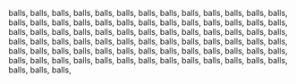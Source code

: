 balls, balls, balls, balls, balls, balls, balls, balls, balls, balls, balls, balls, balls, balls, balls, balls, balls, balls, balls, balls, balls, balls, balls, balls, balls, balls, balls, balls, balls, balls, balls, balls, balls, balls, balls, balls, balls, balls, balls, balls, balls, balls, balls, balls, balls, balls, balls, balls, balls, balls, balls, balls, balls, balls, balls, balls, balls, balls, balls, balls, balls, balls, balls, balls, balls, balls, balls, balls, balls, balls, balls, balls, balls, balls, balls, balls, balls, balls, balls, balls, balls, 